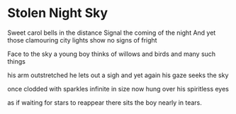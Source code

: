 # Stolen Night Sky

Sweet carol bells in the distance
Signal the coming of the night
And yet those clamouring city lights
show no signs of fright

Face to the sky a young boy thinks
of willows and birds and many such things

his arm outstretched
he lets out a sigh
and yet again his gaze seeks the sky

once clodded with sparkles infinite in size
now hung over his spiritless eyes

as if waiting for stars to reappear
there sits the boy
nearly in tears.
